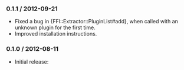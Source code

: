 ### 0.1.1 / 2012-09-21

* Fixed a bug in {FFI::Extractor::PluginList#add}, when called with an unknown
  plugin for the first time.
* Improved installation instructions.

### 0.1.0 / 2012-08-11

* Initial release:

